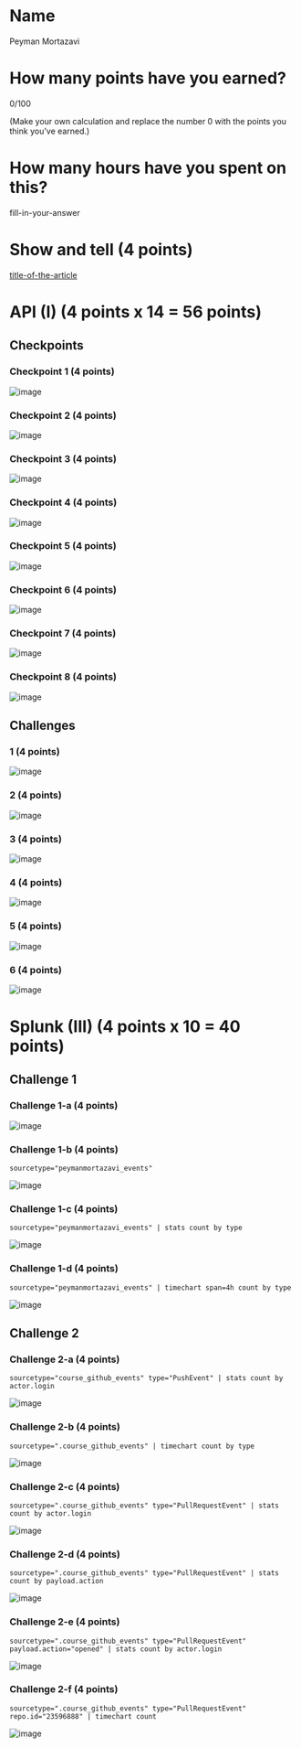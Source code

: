 # Name

Peyman Mortazavi

# How many points have you earned?

0/100

(Make your own calculation and replace the number 0 with the points you think you've earned.)

# How many hours have you spent on this?

fill-in-your-answer

# Show and tell (4 points)

[title-of-the-article](http://link-to-an-interesting-data-visualization-about-politics)

# API (I) (4 points x 14 = 56 points)

## Checkpoints

### Checkpoint 1 (4 points)

![image](https://dl.dropboxusercontent.com/u/44502811/Big%20Data%20ScreenShots/c1.png)

### Checkpoint 2 (4 points)

![image](https://dl.dropboxusercontent.com/u/44502811/Big%20Data%20ScreenShots/ch2.png)

### Checkpoint 3 (4 points)

![image](https://dl.dropboxusercontent.com/u/44502811/Big%20Data%20ScreenShots/ch3.png)

### Checkpoint 4 (4 points)

![image](https://dl.dropboxusercontent.com/u/44502811/Big%20Data%20ScreenShots/ch4.png)

### Checkpoint 5 (4 points)

![image](https://dl.dropboxusercontent.com/u/44502811/Big%20Data%20ScreenShots/ch5.png)

### Checkpoint 6 (4 points)

![image](https://dl.dropboxusercontent.com/u/44502811/Big%20Data%20ScreenShots/ch6.png)

### Checkpoint 7 (4 points)

![image](https://dl.dropboxusercontent.com/u/44502811/Big%20Data%20ScreenShots/ch7.png)

### Checkpoint 8 (4 points)

![image](https://dl.dropboxusercontent.com/u/44502811/Big%20Data%20ScreenShots/ch8.png)

## Challenges

### 1 (4 points)

![image](https://dl.dropboxusercontent.com/u/44502811/big%20data%20screenshots/Week%203/challenge1.png)

### 2 (4 points)

![image](https://dl.dropboxusercontent.com/u/44502811/big%20data%20screenshots/Week%203/challenge2.png)

### 3 (4 points)

![image](https://dl.dropboxusercontent.com/u/44502811/big%20data%20screenshots/Week%203/challenge3.png)

### 4 (4 points)

![image](https://dl.dropboxusercontent.com/u/44502811/big%20data%20screenshots/Week%203/challenge4.png)

### 5 (4 points)

![image](https://dl.dropboxusercontent.com/u/44502811/big%20data%20screenshots/Week%203/challenge5.png)

### 6 (4 points)

![image](https://dl.dropboxusercontent.com/u/44502811/big%20data%20screenshots/Week%203/challenge6.png)



# Splunk (III) (4 points x 10 = 40 points)

## Challenge 1

### Challenge 1-a (4 points)
![image](https://dl.dropboxusercontent.com/u/44502811/big%20data%20screenshots/week%203/splunk.challenge1/splunk.checkpoint1.png)

### Challenge 1-b (4 points)
```
sourcetype="peymanmortazavi_events"
```
![image](https://dl.dropboxusercontent.com/u/44502811/big%20data%20screenshots/week%203/splunk.challenge1/splunk.checkpoint2.png)

### Challenge 1-c (4 points)
```
sourcetype="peymanmortazavi_events" | stats count by type
```
![image](https://dl.dropboxusercontent.com/u/44502811/big%20data%20screenshots/week%203/splunk.challenge1/splunk.checkpoint3.png)

### Challenge 1-d (4 points)
```
sourcetype="peymanmortazavi_events" | timechart span=4h count by type
```
![image](https://dl.dropboxusercontent.com/u/44502811/big%20data%20screenshots/week%203/splunk.challenge1/splunk.checkpoint4.png)

## Challenge 2

### Challenge 2-a (4 points)
```
sourcetype="course_github_events" type="PushEvent" | stats count by actor.login
```
![image](https://dl.dropboxusercontent.com/u/44502811/big%20data%20screenshots/week%203/splunk.challenge2/splunk.challenge1.png)

### Challenge 2-b (4 points)
```
sourcetype=".course_github_events" | timechart count by type
```
![image](https://dl.dropboxusercontent.com/u/44502811/big%20data%20screenshots/week%203/splunk.challenge2/splunk.challenge2.png)

### Challenge 2-c (4 points)
```
sourcetype=".course_github_events" type="PullRequestEvent" | stats count by actor.login
```
![image](https://dl.dropboxusercontent.com/u/44502811/big%20data%20screenshots/week%203/splunk.challenge2/splunk.challenge3.png)

### Challenge 2-d (4 points)
```
sourcetype=".course_github_events" type="PullRequestEvent" | stats count by payload.action
```
![image](https://dl.dropboxusercontent.com/u/44502811/big%20data%20screenshots/week%203/splunk.challenge2/splunk.challenge4.png)

### Challenge 2-e (4 points)
```
sourcetype=".course_github_events" type="PullRequestEvent" payload.action="opened" | stats count by actor.login
```
![image](https://dl.dropboxusercontent.com/u/44502811/big%20data%20screenshots/week%203/splunk.challenge2/splunk.challenge5.png)

### Challenge 2-f (4 points)
```
sourcetype=".course_github_events" type="PullRequestEvent" repo.id="23596888" | timechart count
```
![image](https://dl.dropboxusercontent.com/u/44502811/big%20data%20screenshots/week%203/splunk.challenge2/splunk.challenge6.png)
